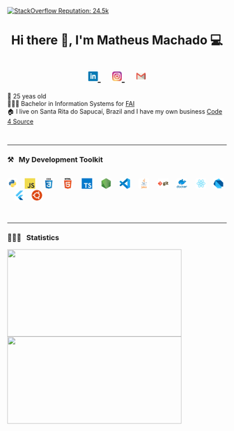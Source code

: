[![StackOverflow Reputation: 24.5k](https://img.shields.io/badge/StackOverflow-87-F27F33?logo=stackoverflow)](https://stackoverflow.com/users/6469945/matheus-machado)

<h1 align='center'> Hi there 👋, I'm Matheus Machado  💻 </h1>

<div align="center">
 <h1>
  <a  target="_blank" href="https://www.linkedin.com/in/matheusmgd/">
    <img alt="Linkedin" width="22px" src="https://raw.githubusercontent.com/mathmach/mathmach/master/.github/linkedin.svg" />
  </a>&nbsp;&nbsp;&nbsp;
  <a target="_blank" href="https://www.instagram.com/matheusmgd/">
    <img alt="Instagram" width="22px" src="https://raw.githubusercontent.com/mathmach/mathmach/master/.github/instagram.svg" />
  </a>&nbsp;&nbsp;&nbsp;
  <a target="_blank" href="mailto:matheusmgduarte@outlook.com">
    <img alt="Email" width="22px" src="https://raw.githubusercontent.com/mathmach/mathmach/master/.github/gmail.svg" />
  </a>
 </h1>
</div>

🎂 25 yeas old  
👨🏻‍🎓 Bachelor in Information Systems for [FAI](https://www.fai-mg.br/)  
🏠 I live on Santa Rita do Sapucaí, Brazil and I have my own business [Code 4 Source](https://www.code4source.com/)

<br>

---

### ⚒&nbsp;&nbsp;&nbsp;My Development Toolkit

<br>
<div align="left">
<img alt="Python" title="Python" src="https://raw.githubusercontent.com/github/explore/80688e429a7d4ef2fca1e82350fe8e3517d3494d/topics/python/python.png" height="24">&nbsp;&nbsp;&nbsp;
<img alt="JavaScript" title="JavaScript" src="https://raw.githubusercontent.com/github/explore/80688e429a7d4ef2fca1e82350fe8e3517d3494d/topics/javascript/javascript.png" height="24">&nbsp;&nbsp;&nbsp;&nbsp;
<img alt="CSS" title="CSS" src="https://raw.githubusercontent.com/github/explore/80688e429a7d4ef2fca1e82350fe8e3517d3494d/topics/css/css.png" height="24">&nbsp;&nbsp;&nbsp;&nbsp;
<img alt="HTML" title="HTML" src="https://raw.githubusercontent.com/github/explore/80688e429a7d4ef2fca1e82350fe8e3517d3494d/topics/html/html.png" height="24">&nbsp;&nbsp;&nbsp;&nbsp;
<img alt="TypeScript" title="TypeScript" src="https://raw.githubusercontent.com/github/explore/80688e429a7d4ef2fca1e82350fe8e3517d3494d/topics/typescript/typescript.png" height="24">&nbsp;&nbsp;&nbsp;&nbsp;
<img alt="Node.JS" title="Node.JS" src="https://raw.githubusercontent.com/github/explore/80688e429a7d4ef2fca1e82350fe8e3517d3494d/topics/nodejs/nodejs.png" height="24">&nbsp;&nbsp;&nbsp;&nbsp;
<img alt="VS Code" title="VS Code" src="https://raw.githubusercontent.com/github/explore/80688e429a7d4ef2fca1e82350fe8e3517d3494d/topics/visual-studio-code/visual-studio-code.png" height="24">&nbsp;&nbsp;&nbsp;&nbsp;
<img alt="Java" title="Java" src="https://raw.githubusercontent.com/github/explore/80688e429a7d4ef2fca1e82350fe8e3517d3494d/topics/java/java.png" height="24">&nbsp;&nbsp;&nbsp;&nbsp;
<img alt="Git" title="Git" src="https://raw.githubusercontent.com/github/explore/80688e429a7d4ef2fca1e82350fe8e3517d3494d/topics/git/git.png" height="24">&nbsp;&nbsp;&nbsp;&nbsp;
<img alt="Docker" title="Docker" src="https://raw.githubusercontent.com/github/explore/80688e429a7d4ef2fca1e82350fe8e3517d3494d/topics/docker/docker.png" height="24">&nbsp;&nbsp;&nbsp;&nbsp;
<img alt="React" title="React" src="https://raw.githubusercontent.com/github/explore/80688e429a7d4ef2fca1e82350fe8e3517d3494d/topics/react/react.png" height="24">&nbsp;&nbsp;&nbsp;
<img alt="Dart" title="Dart" src="https://raw.githubusercontent.com/github/explore/80688e429a7d4ef2fca1e82350fe8e3517d3494d/topics/dart/dart.png" height="24">&nbsp;&nbsp;&nbsp;
<img alt="Flutter" title="Flutter" src="https://raw.githubusercontent.com/github/explore/80688e429a7d4ef2fca1e82350fe8e3517d3494d/topics/flutter/flutter.png" height="24">&nbsp;&nbsp;&nbsp;
<img alt="Ubuntu" title="Ubuntu" src="https://raw.githubusercontent.com/github/explore/80688e429a7d4ef2fca1e82350fe8e3517d3494d/topics/ubuntu/ubuntu.png" height="24">
</div>
<br><br>

---

### 🕵🏼‍♂️&nbsp;&nbsp;&nbsp;Statistics

<img align="left" src="https://github-readme-stats.vercel.app/api?username=mathmach&show_icons=true&theme=dark" width="400px" height="200px" />
<img align="left" src="https://github-readme-stats.vercel.app/api/top-langs/?username=mathmach&layout=compact&theme=dark" width="400px" height="200px" />
